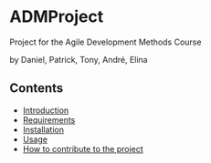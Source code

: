 # ADMProject
Project for the Agile Development Methods Course

by Daniel, Patrick, Tony, André, Elina

## Contents
- [Introduction](#introduction)
- [Requirements](#requirements)
- [Installation](#Installation)
- [Usage](#usage)
- [How to contribute to the project](#how-to-contribute-to-the-project) 

